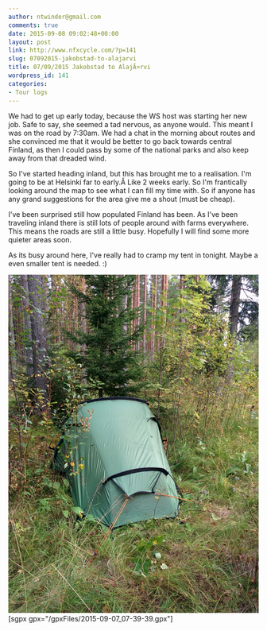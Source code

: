 ```yaml
---
author: ntwinder@gmail.com
comments: true
date: 2015-09-08 09:02:48+00:00
layout: post
link: http://www.nfxcycle.com/?p=141
slug: 07092015-jakobstad-to-alajarvi
title: 07/09/2015 Jakobstad to AlajÃ¤rvi
wordpress_id: 141
categories:
- Tour logs
---
```


We had to get up early today, because the WS host was starting her new job. Safe to say, she seemed a tad nervous, as anyone would. This meant I was on the road by 7:30am.
We had a chat in the morning about routes and she convinced me that it would be better to go back towards central Finland, as then I could pass by some of the national parks and also keep away from that dreaded wind. 

So I've started heading inland, but this has brought me to a realisation. I'm going to be at Helsinki far to early.Â  Like 2 weeks early. So I'm frantically looking around the map to see what I can fill my time with. So if anyone has any grand suggestions for the area give me a shout (must be cheap). 

I've been surprised still how populated Finland has been. As I've been traveling inland there is still lots of people around with farms everywhere. This means the roads are still a little busy. Hopefully I will find some more quieter areas soon. 

As its busy around here, I've really had to cramp my tent in tonight. Maybe a even smaller tent is needed. :)

[![image](/assets/images/1031.jpg)](/assets/images/1031.jpg)
[sgpx gpx="/gpxFiles/2015-09-07_07-39-39.gpx"]
